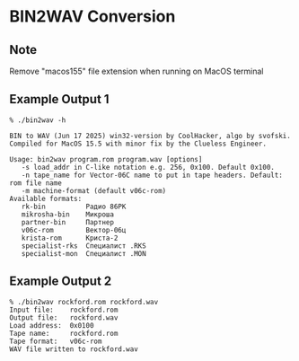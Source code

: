 # BIN2WAV Conversion
## Note
Remove "macos155" file extension when running on MacOS terminal

## Example Output 1
```
% ./bin2wav -h            

BIN to WAV (Jun 17 2025) win32-version by CoolHacker, algo by svofski.
Compiled for MacOS 15.5 with minor fix by the Clueless Engineer.

Usage: bin2wav program.rom program.wav [options]
   -s load_addr in C-like notation e.g. 256, 0x100. Default 0x100.
   -n tape_name for Vector-06C name to put in tape headers. Default: rom file name
   -m machine-format (default v06c-rom)
Available formats:
   rk-bin          Радио 86РК
   mikrosha-bin    Микроша
   partner-bin     Партнер
   v06c-rom        Вектор-06ц
   krista-rom      Криста-2
   specialist-rks  Специалист .RKS
   specialist-mon  Специалист .MON
```
## Example Output 2
```
% ./bin2wav rockford.rom rockford.wav
Input file:    rockford.rom
Output file:   rockford.wav
Load address:  0x0100
Tape name:     rockford.rom
Tape format:   v06c-rom
WAV file written to rockford.wav
```
